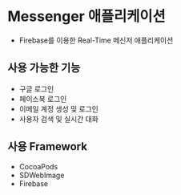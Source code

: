 # Messenger 애플리케이션
- Firebase를 이용한 Real-Time 메신저 애플리케이션

## 사용 가능한 기능
- 구글 로그인
- 페이스북 로그인
- 이메일 계정 생성 및 로그인
- 사용자 검색 및 실시간 대화

## 사용 Framework
- CocoaPods
- SDWebImage
- Firebase
